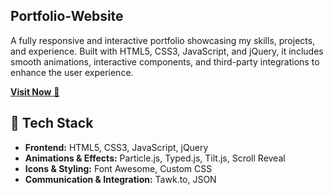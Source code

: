 ## Portfolio-Website

<p>A fully responsive and interactive portfolio showcasing my skills, projects, and experience. Built with HTML5, CSS3, JavaScript, and jQuery, it includes smooth animations, interactive components, and third-party integrations to enhance the user experience.</p>

<a href="https://github.com/Sreedivya09" target="_blank">**Visit Now** 🚀</a>




## 📌 Tech Stack

- **Frontend:** HTML5, CSS3, JavaScript, jQuery  
- **Animations & Effects:** Particle.js, Typed.js, Tilt.js, Scroll Reveal  
- **Icons & Styling:** Font Awesome, Custom CSS  
- **Communication & Integration:** Tawk.to, JSON 






